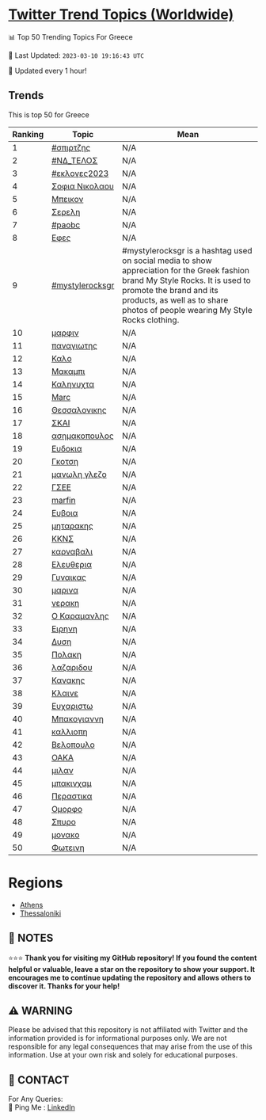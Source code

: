 [Twitter Trend Topics (Worldwide)](https://github.com/ErcinDedeoglu/Twitter-Trend-Topics)
==========


📊 Top 50 Trending Topics For Greece

📆 Last Updated: `2023-03-10 19:16:43 UTC`

🔧 Updated every 1 hour!


## Trends

This is top 50 for Greece

| Ranking | Topic | Mean |
| ------- | ------------ | ------------ |
| 1 | [#σπιρτζης](http://twitter.com/search?q=%23%cf%83%cf%80%ce%b9%cf%81%cf%84%ce%b6%ce%b7%cf%82) | N/A |
| 2 | [#ΝΔ_ΤΕΛΟΣ](http://twitter.com/search?q=%23%ce%9d%ce%94_%ce%a4%ce%95%ce%9b%ce%9f%ce%a3) | N/A |
| 3 | [#εκλογες2023](http://twitter.com/search?q=%23%ce%b5%ce%ba%ce%bb%ce%bf%ce%b3%ce%b5%cf%822023) | N/A |
| 4 | [Σοφια Νικολαου](http://twitter.com/search?q=%ce%a3%ce%bf%cf%86%ce%b9%ce%b1+%ce%9d%ce%b9%ce%ba%ce%bf%ce%bb%ce%b1%ce%bf%cf%85) | N/A |
| 5 | [Μπεικον](http://twitter.com/search?q=%ce%9c%cf%80%ce%b5%ce%b9%ce%ba%ce%bf%ce%bd) | N/A |
| 6 | [Σερελη](http://twitter.com/search?q=%ce%a3%ce%b5%cf%81%ce%b5%ce%bb%ce%b7) | N/A |
| 7 | [#paobc](http://twitter.com/search?q=%23paobc) | N/A |
| 8 | [Εφες](http://twitter.com/search?q=%ce%95%cf%86%ce%b5%cf%82) | N/A |
| 9 | [#mystylerocksgr](http://twitter.com/search?q=%23mystylerocksgr) | #mystylerocksgr is a hashtag used on social media to show appreciation for the Greek fashion brand My Style Rocks. It is used to promote the brand and its products, as well as to share photos of people wearing My Style Rocks clothing. |
| 10 | [μαρφιν](http://twitter.com/search?q=%ce%bc%ce%b1%cf%81%cf%86%ce%b9%ce%bd) | N/A |
| 11 | [παναγιωτης](http://twitter.com/search?q=%cf%80%ce%b1%ce%bd%ce%b1%ce%b3%ce%b9%cf%89%cf%84%ce%b7%cf%82) | N/A |
| 12 | [Καλο](http://twitter.com/search?q=%ce%9a%ce%b1%ce%bb%ce%bf) | N/A |
| 13 | [Μακαμπι](http://twitter.com/search?q=%ce%9c%ce%b1%ce%ba%ce%b1%ce%bc%cf%80%ce%b9) | N/A |
| 14 | [Καληνυχτα](http://twitter.com/search?q=%ce%9a%ce%b1%ce%bb%ce%b7%ce%bd%cf%85%cf%87%cf%84%ce%b1) | N/A |
| 15 | [Marc](http://twitter.com/search?q=Marc) | N/A |
| 16 | [Θεσσαλονικης](http://twitter.com/search?q=%ce%98%ce%b5%cf%83%cf%83%ce%b1%ce%bb%ce%bf%ce%bd%ce%b9%ce%ba%ce%b7%cf%82) | N/A |
| 17 | [ΣΚΑΙ](http://twitter.com/search?q=%ce%a3%ce%9a%ce%91%ce%99) | N/A |
| 18 | [ασημακοπουλος](http://twitter.com/search?q=%ce%b1%cf%83%ce%b7%ce%bc%ce%b1%ce%ba%ce%bf%cf%80%ce%bf%cf%85%ce%bb%ce%bf%cf%82) | N/A |
| 19 | [Ευδοκια](http://twitter.com/search?q=%ce%95%cf%85%ce%b4%ce%bf%ce%ba%ce%b9%ce%b1) | N/A |
| 20 | [Γκοτση](http://twitter.com/search?q=%ce%93%ce%ba%ce%bf%cf%84%cf%83%ce%b7) | N/A |
| 21 | [μανωλη γλεζο](http://twitter.com/search?q=%ce%bc%ce%b1%ce%bd%cf%89%ce%bb%ce%b7+%ce%b3%ce%bb%ce%b5%ce%b6%ce%bf) | N/A |
| 22 | [ΓΣΕΕ](http://twitter.com/search?q=%ce%93%ce%a3%ce%95%ce%95) | N/A |
| 23 | [marfin](http://twitter.com/search?q=marfin) | N/A |
| 24 | [Ευβοια](http://twitter.com/search?q=%ce%95%cf%85%ce%b2%ce%bf%ce%b9%ce%b1) | N/A |
| 25 | [μηταρακης](http://twitter.com/search?q=%ce%bc%ce%b7%cf%84%ce%b1%cf%81%ce%b1%ce%ba%ce%b7%cf%82) | N/A |
| 26 | [ΚΚΝΣ](http://twitter.com/search?q=%ce%9a%ce%9a%ce%9d%ce%a3) | N/A |
| 27 | [καρναβαλι](http://twitter.com/search?q=%ce%ba%ce%b1%cf%81%ce%bd%ce%b1%ce%b2%ce%b1%ce%bb%ce%b9) | N/A |
| 28 | [Ελευθερια](http://twitter.com/search?q=%ce%95%ce%bb%ce%b5%cf%85%ce%b8%ce%b5%cf%81%ce%b9%ce%b1) | N/A |
| 29 | [Γυναικας](http://twitter.com/search?q=%ce%93%cf%85%ce%bd%ce%b1%ce%b9%ce%ba%ce%b1%cf%82) | N/A |
| 30 | [μαρινα](http://twitter.com/search?q=%ce%bc%ce%b1%cf%81%ce%b9%ce%bd%ce%b1) | N/A |
| 31 | [γερακη](http://twitter.com/search?q=%ce%b3%ce%b5%cf%81%ce%b1%ce%ba%ce%b7) | N/A |
| 32 | [Ο Καραμανλης](http://twitter.com/search?q=%ce%9f+%ce%9a%ce%b1%cf%81%ce%b1%ce%bc%ce%b1%ce%bd%ce%bb%ce%b7%cf%82) | N/A |
| 33 | [Ειρηνη](http://twitter.com/search?q=%ce%95%ce%b9%cf%81%ce%b7%ce%bd%ce%b7) | N/A |
| 34 | [Δυση](http://twitter.com/search?q=%ce%94%cf%85%cf%83%ce%b7) | N/A |
| 35 | [Πολακη](http://twitter.com/search?q=%ce%a0%ce%bf%ce%bb%ce%b1%ce%ba%ce%b7) | N/A |
| 36 | [λαζαριδου](http://twitter.com/search?q=%ce%bb%ce%b1%ce%b6%ce%b1%cf%81%ce%b9%ce%b4%ce%bf%cf%85) | N/A |
| 37 | [Κανακης](http://twitter.com/search?q=%ce%9a%ce%b1%ce%bd%ce%b1%ce%ba%ce%b7%cf%82) | N/A |
| 38 | [Κλαινε](http://twitter.com/search?q=%ce%9a%ce%bb%ce%b1%ce%b9%ce%bd%ce%b5) | N/A |
| 39 | [Ευχαριστω](http://twitter.com/search?q=%ce%95%cf%85%cf%87%ce%b1%cf%81%ce%b9%cf%83%cf%84%cf%89) | N/A |
| 40 | [Μπακογιαννη](http://twitter.com/search?q=%ce%9c%cf%80%ce%b1%ce%ba%ce%bf%ce%b3%ce%b9%ce%b1%ce%bd%ce%bd%ce%b7) | N/A |
| 41 | [καλλιοπη](http://twitter.com/search?q=%ce%ba%ce%b1%ce%bb%ce%bb%ce%b9%ce%bf%cf%80%ce%b7) | N/A |
| 42 | [Βελοπουλο](http://twitter.com/search?q=%ce%92%ce%b5%ce%bb%ce%bf%cf%80%ce%bf%cf%85%ce%bb%ce%bf) | N/A |
| 43 | [ΟΑΚΑ](http://twitter.com/search?q=%ce%9f%ce%91%ce%9a%ce%91) | N/A |
| 44 | [μιλαν](http://twitter.com/search?q=%ce%bc%ce%b9%ce%bb%ce%b1%ce%bd) | N/A |
| 45 | [μπακινχαμ](http://twitter.com/search?q=%ce%bc%cf%80%ce%b1%ce%ba%ce%b9%ce%bd%cf%87%ce%b1%ce%bc) | N/A |
| 46 | [Περαστικα](http://twitter.com/search?q=%ce%a0%ce%b5%cf%81%ce%b1%cf%83%cf%84%ce%b9%ce%ba%ce%b1) | N/A |
| 47 | [Ομορφο](http://twitter.com/search?q=%ce%9f%ce%bc%ce%bf%cf%81%cf%86%ce%bf) | N/A |
| 48 | [Σπυρο](http://twitter.com/search?q=%ce%a3%cf%80%cf%85%cf%81%ce%bf) | N/A |
| 49 | [μονακο](http://twitter.com/search?q=%ce%bc%ce%bf%ce%bd%ce%b1%ce%ba%ce%bf) | N/A |
| 50 | [Φωτεινη](http://twitter.com/search?q=%ce%a6%cf%89%cf%84%ce%b5%ce%b9%ce%bd%ce%b7) | N/A |



# Regions

* [Athens](</Greece/Athens.md>)
* [Thessaloniki](</Greece/Thessaloniki.md>)



## 📝 NOTES

⭐⭐⭐ **Thank you for visiting my GitHub repository! If you found the content helpful or valuable, leave a star on the repository to show your support. It encourages me to continue updating the repository and allows others to discover it. Thanks for your help!**


## ⚠️ WARNING

Please be advised that this repository is not affiliated with Twitter and the information provided is for informational purposes only. We are not responsible for any legal consequences that may arise from the use of this information. Use at your own risk and solely for educational purposes.


## 📨 CONTACT

 For Any Queries:  
            🏓 Ping Me : [LinkedIn](https://www.linkedin.com/in/ercindedeoglu/)
